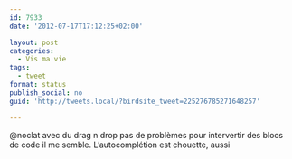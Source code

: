 ```yaml
---
id: 7933
date: '2012-07-17T17:12:25+02:00'

layout: post
categories:
  - Vis ma vie
tags:
  - tweet
format: status
publish_social: no
guid: 'http://tweets.local/?birdsite_tweet=225276785271648257'

---
```


@noclat avec du drag n drop pas de problèmes pour intervertir des blocs de code il me semble. L’autocomplétion est chouette, aussi